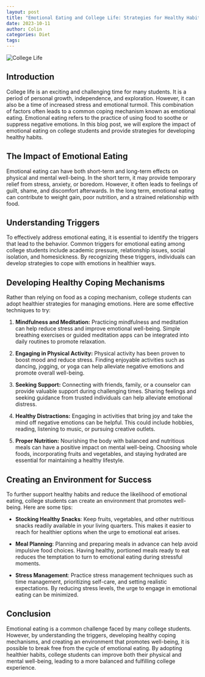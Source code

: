 ```yaml
---
layout: post
title: "Emotional Eating and College Life: Strategies for Healthy Habits"
date: 2023-10-11
author: Colin
categories: Diet
tags: 
---
```


![College Life](https://source.unsplash.com/1600x900/?college)

## Introduction

College life is an exciting and challenging time for many students. It is a period of personal growth, independence, and exploration. However, it can also be a time of increased stress and emotional turmoil. This combination of factors often leads to a common coping mechanism known as emotional eating. Emotional eating refers to the practice of using food to soothe or suppress negative emotions. In this blog post, we will explore the impact of emotional eating on college students and provide strategies for developing healthy habits.

## The Impact of Emotional Eating

Emotional eating can have both short-term and long-term effects on physical and mental well-being. In the short term, it may provide temporary relief from stress, anxiety, or boredom. However, it often leads to feelings of guilt, shame, and discomfort afterwards. In the long term, emotional eating can contribute to weight gain, poor nutrition, and a strained relationship with food.

## Understanding Triggers

To effectively address emotional eating, it is essential to identify the triggers that lead to the behavior. Common triggers for emotional eating among college students include academic pressure, relationship issues, social isolation, and homesickness. By recognizing these triggers, individuals can develop strategies to cope with emotions in healthier ways.

## Developing Healthy Coping Mechanisms

Rather than relying on food as a coping mechanism, college students can adopt healthier strategies for managing emotions. Here are some effective techniques to try:

1. **Mindfulness and Meditation:** Practicing mindfulness and meditation can help reduce stress and improve emotional well-being. Simple breathing exercises or guided meditation apps can be integrated into daily routines to promote relaxation.

2. **Engaging in Physical Activity:** Physical activity has been proven to boost mood and reduce stress. Finding enjoyable activities such as dancing, jogging, or yoga can help alleviate negative emotions and promote overall well-being.

3. **Seeking Support:** Connecting with friends, family, or a counselor can provide valuable support during challenging times. Sharing feelings and seeking guidance from trusted individuals can help alleviate emotional distress.

4. **Healthy Distractions:** Engaging in activities that bring joy and take the mind off negative emotions can be helpful. This could include hobbies, reading, listening to music, or pursuing creative outlets.

5. **Proper Nutrition:** Nourishing the body with balanced and nutritious meals can have a positive impact on mental well-being. Choosing whole foods, incorporating fruits and vegetables, and staying hydrated are essential for maintaining a healthy lifestyle.

## Creating an Environment for Success

To further support healthy habits and reduce the likelihood of emotional eating, college students can create an environment that promotes well-being. Here are some tips:

- **Stocking Healthy Snacks**: Keep fruits, vegetables, and other nutritious snacks readily available in your living quarters. This makes it easier to reach for healthier options when the urge to emotional eat arises.

- **Meal Planning**: Planning and preparing meals in advance can help avoid impulsive food choices. Having healthy, portioned meals ready to eat reduces the temptation to turn to emotional eating during stressful moments.

- **Stress Management**: Practice stress management techniques such as time management, prioritizing self-care, and setting realistic expectations. By reducing stress levels, the urge to engage in emotional eating can be minimized.

## Conclusion

Emotional eating is a common challenge faced by many college students. However, by understanding the triggers, developing healthy coping mechanisms, and creating an environment that promotes well-being, it is possible to break free from the cycle of emotional eating. By adopting healthier habits, college students can improve both their physical and mental well-being, leading to a more balanced and fulfilling college experience.